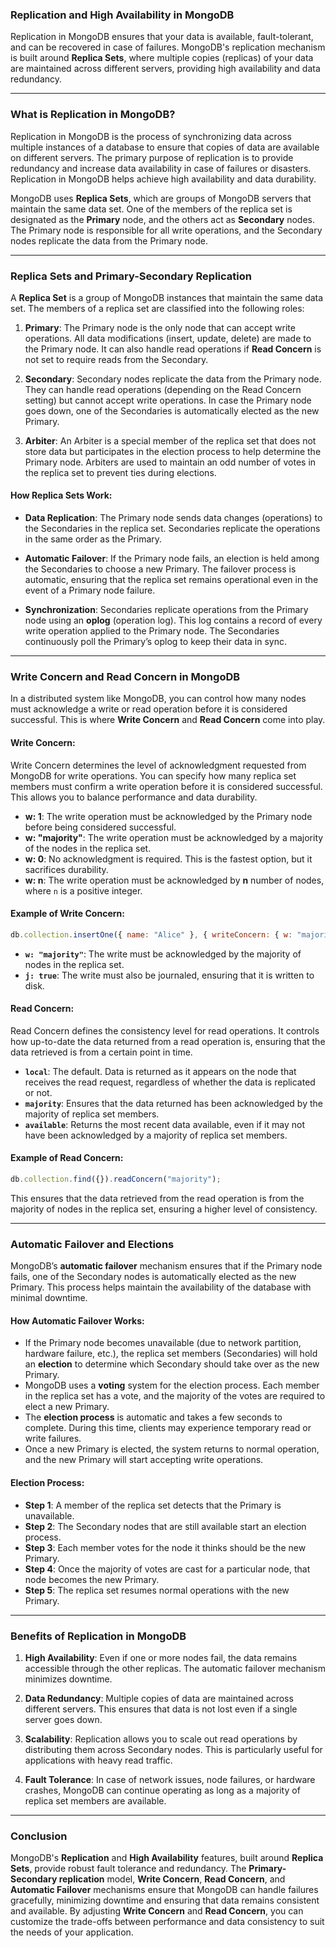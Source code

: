 ### **Replication and High Availability in MongoDB**

Replication in MongoDB ensures that your data is available, fault-tolerant, and can be recovered in case of failures. MongoDB's replication mechanism is built around **Replica Sets**, where multiple copies (replicas) of your data are maintained across different servers, providing high availability and data redundancy.

---

### **What is Replication in MongoDB?**

Replication in MongoDB is the process of synchronizing data across multiple instances of a database to ensure that copies of data are available on different servers. The primary purpose of replication is to provide redundancy and increase data availability in case of failures or disasters. Replication in MongoDB helps achieve high availability and data durability.

MongoDB uses **Replica Sets**, which are groups of MongoDB servers that maintain the same data set. One of the members of the replica set is designated as the **Primary** node, and the others act as **Secondary** nodes. The Primary node is responsible for all write operations, and the Secondary nodes replicate the data from the Primary node.

---

### **Replica Sets and Primary-Secondary Replication**

A **Replica Set** is a group of MongoDB instances that maintain the same data set. The members of a replica set are classified into the following roles:

1. **Primary**: The Primary node is the only node that can accept write operations. All data modifications (insert, update, delete) are made to the Primary node. It can also handle read operations if **Read Concern** is not set to require reads from the Secondary.

2. **Secondary**: Secondary nodes replicate the data from the Primary node. They can handle read operations (depending on the Read Concern setting) but cannot accept write operations. In case the Primary node goes down, one of the Secondaries is automatically elected as the new Primary.

3. **Arbiter**: An Arbiter is a special member of the replica set that does not store data but participates in the election process to help determine the Primary node. Arbiters are used to maintain an odd number of votes in the replica set to prevent ties during elections.

#### **How Replica Sets Work:**

- **Data Replication**: The Primary node sends data changes (operations) to the Secondaries in the replica set. Secondaries replicate the operations in the same order as the Primary.
  
- **Automatic Failover**: If the Primary node fails, an election is held among the Secondaries to choose a new Primary. The failover process is automatic, ensuring that the replica set remains operational even in the event of a Primary node failure.

- **Synchronization**: Secondaries replicate operations from the Primary node using an **oplog** (operation log). This log contains a record of every write operation applied to the Primary node. The Secondaries continuously poll the Primary’s oplog to keep their data in sync.

---

### **Write Concern and Read Concern in MongoDB**

In a distributed system like MongoDB, you can control how many nodes must acknowledge a write or read operation before it is considered successful. This is where **Write Concern** and **Read Concern** come into play.

#### **Write Concern**:

Write Concern determines the level of acknowledgment requested from MongoDB for write operations. You can specify how many replica set members must confirm a write operation before it is considered successful. This allows you to balance performance and data durability.

- **w: 1**: The write operation must be acknowledged by the Primary node before being considered successful. 
- **w: "majority"**: The write operation must be acknowledged by a majority of the nodes in the replica set.
- **w: 0**: No acknowledgment is required. This is the fastest option, but it sacrifices durability.
- **w: n**: The write operation must be acknowledged by **n** number of nodes, where `n` is a positive integer.

#### **Example of Write Concern:**

```javascript
db.collection.insertOne({ name: "Alice" }, { writeConcern: { w: "majority", j: true } });
```

- **`w: "majority"`**: The write must be acknowledged by the majority of nodes in the replica set.
- **`j: true`**: The write must also be journaled, ensuring that it is written to disk.

#### **Read Concern**:

Read Concern defines the consistency level for read operations. It controls how up-to-date the data returned from a read operation is, ensuring that the data retrieved is from a certain point in time.

- **`local`**: The default. Data is returned as it appears on the node that receives the read request, regardless of whether the data is replicated or not.
- **`majority`**: Ensures that the data returned has been acknowledged by the majority of replica set members.
- **`available`**: Returns the most recent data available, even if it may not have been acknowledged by a majority of replica set members.

#### **Example of Read Concern:**

```javascript
db.collection.find({}).readConcern("majority");
```

This ensures that the data retrieved from the read operation is from the majority of nodes in the replica set, ensuring a higher level of consistency.

---

### **Automatic Failover and Elections**

MongoDB’s **automatic failover** mechanism ensures that if the Primary node fails, one of the Secondary nodes is automatically elected as the new Primary. This process helps maintain the availability of the database with minimal downtime.

#### **How Automatic Failover Works**:

- If the Primary node becomes unavailable (due to network partition, hardware failure, etc.), the replica set members (Secondaries) will hold an **election** to determine which Secondary should take over as the new Primary.
- MongoDB uses a **voting** system for the election process. Each member in the replica set has a vote, and the majority of the votes are required to elect a new Primary.
- The **election process** is automatic and takes a few seconds to complete. During this time, clients may experience temporary read or write failures.
- Once a new Primary is elected, the system returns to normal operation, and the new Primary will start accepting write operations.

#### **Election Process**:

- **Step 1**: A member of the replica set detects that the Primary is unavailable.
- **Step 2**: The Secondary nodes that are still available start an election process.
- **Step 3**: Each member votes for the node it thinks should be the new Primary.
- **Step 4**: Once the majority of votes are cast for a particular node, that node becomes the new Primary.
- **Step 5**: The replica set resumes normal operations with the new Primary.

---

### **Benefits of Replication in MongoDB**

1. **High Availability**: Even if one or more nodes fail, the data remains accessible through the other replicas. The automatic failover mechanism minimizes downtime.
   
2. **Data Redundancy**: Multiple copies of data are maintained across different servers. This ensures that data is not lost even if a single server goes down.

3. **Scalability**: Replication allows you to scale out read operations by distributing them across Secondary nodes. This is particularly useful for applications with heavy read traffic.

4. **Fault Tolerance**: In case of network issues, node failures, or hardware crashes, MongoDB can continue operating as long as a majority of replica set members are available.

---

### **Conclusion**

MongoDB's **Replication** and **High Availability** features, built around **Replica Sets**, provide robust fault tolerance and redundancy. The **Primary-Secondary replication** model, **Write Concern**, **Read Concern**, and **Automatic Failover** mechanisms ensure that MongoDB can handle failures gracefully, minimizing downtime and ensuring that data remains consistent and available. By adjusting **Write Concern** and **Read Concern**, you can customize the trade-offs between performance and data consistency to suit the needs of your application.